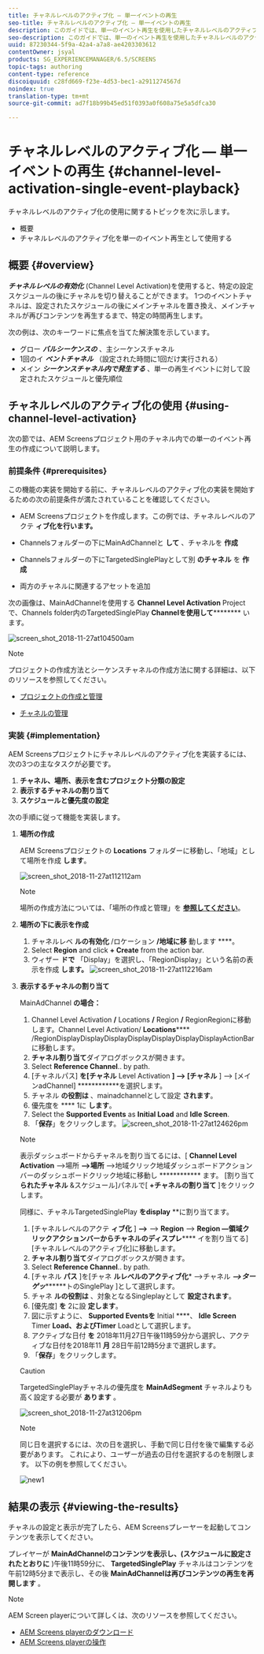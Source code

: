 ```yaml
---
title: チャネルレベルのアクティブ化 — 単一イベントの再生
seo-title: チャネルレベルのアクティブ化 — 単一イベントの再生
description: このガイドでは、単一のイベント再生を使用したチャネルレベルのアクティブ化について説明します。
seo-description: このガイドでは、単一のイベント再生を使用したチャネルレベルのアクティブ化について説明します。
uuid: 87230344-5f9a-42a4-a7a8-ae4203303612
contentOwner: jsyal
products: SG_EXPERIENCEMANAGER/6.5/SCREENS
topic-tags: authoring
content-type: reference
discoiquuid: c28fd669-f23e-4d53-bec1-a2911274567d
noindex: true
translation-type: tm+mt
source-git-commit: ad7f18b99b45ed51f0393a0f608a75e5a5dfca30

---
```



# チャネルレベルのアクティブ化 — 単一イベントの再生 {#channel-level-activation-single-event-playback}

チャネルレベルのアクティブ化の使用に関するトピックを次に示します。

* 概要
* チャネルレベルのアクティブ化を単一のイベント再生として使用する

## 概要 {#overview}

***チャネルレベルの有効化*** (Channel Level Activation)を使用すると、特定の設定スケジュールの後にチャネルを切り替えることができます。 1つのイベントチャネルは、設定されたスケジュールの後にメインチャネルを置き換え、メインチャネルが再びコンテンツを再生するまで、特定の時間再生します。

次の例は、次のキーワードに焦点を当てた解決策を示しています。

* グロー ***バルシーケンスの*** 、主シーケンスチャネル
* 1回のイ ***ベントチャネル*** （設定された時間に1回だけ実行される）
* メイン ***シーケンスチャネル内で発生する*** 、単一の再生イベントに対して設定されたスケジュールと優先順位

## チャネルレベルのアクティブ化の使用 {#using-channel-level-activation}

次の節では、AEM Screensプロジェクト用のチャネル内での単一のイベント再生の作成について説明します。

### 前提条件 {#prerequisites}

この機能の実装を開始する前に、チャネルレベルのアクティブ化の実装を開始するための次の前提条件が満たされていることを確認してください。

* AEM Screensプロジェクトを作成します。この例では、チャネルレベルのアクテ **ィブ化を行います。**

* Channelsフォルダーの下にMainAdChannelと **して** 、チャネルを **作成**

* Channelsフォルダーの下にTargetedSinglePlayとして別 **のチャネル** を **作成**

* 両方のチャネルに関連するアセットを追加

次の画像は、MainAdChannelを使用する **Channel Level Activation** Projectで、Channels folder内のTargetedSinglePlay **Channelを使用して********** います。

![screen_shot_2018-11-27at104500am](assets/screen_shot_2018-11-27at104500am.png)

>[!NOTE]
>
>プロジェクトの作成方法とシーケンスチャネルの作成方法に関する詳細は、以下のリソースを参照してください。
>
>* [プロジェクトの作成と管理](creating-a-screens-project.md)
   >
   >
* [チャネルの管理](managing-channels.md)
>



### 実装 {#implementation}

AEM Screensプロジェクトにチャネルレベルのアクティブ化を実装するには、次の3つの主なタスクが必要です。

1. **チャネル、場所、表示を含むプロジェクト分類の設定**
1. **表示するチャネルの割り当て**
1. **スケジュールと優先度の設定**

次の手順に従って機能を実装します。

1. **場所の作成**

   AEM Screensプロジェクトの **Locations** フォルダーに移動し、「地域」として場所を作成 **します**。

   ![screen_shot_2018-11-27at112112am](assets/screen_shot_2018-11-27at112112am.png)

   >[!NOTE]
   >
   >場所の作成方法については、「場所の作成と管理」を **[参照してください](managing-locations.md)**。

1. **場所の下に表示を作成**

   1. チャネルレベ **ルの有効化** /ロケーション **/地域に移** 動します ****。
   1. Select **Region** and click **+ Create** from the action bar.
   1. ウィザー **ドで** 「Display」を選択し、「RegionDisplay」という名前の表示を作成 **します。**
   ![screen_shot_2018-11-27at112216am](assets/screen_shot_2018-11-27at112216am.png)

1. **表示するチャネルの割り当て**

   MainAdChannel **の場合：**

   1. Channel Level Activation **/** Locations **/** Region **/** RegionRegionに移動します。Channel Level Activation/ **Locations****** /RegionDisplayDisplayDisplayDisplayDisplayDisplayDisplayActionBarに移動します。
   1. **チャネル割り当て**&#x200B;ダイアログボックスが開きます。
   1. Select **Reference Channel**.. by path.
   1. [チャネルパス] **を[チャネル** Level Activation **] —&gt; [チャネル** ] —&gt; [メインadChannel] ************&#x200B;を選択します。
   1. チャネル **の役割は** 、mainadchannelとして設定 **されます**。
   1. 優先度を **** 1に **します**。
   1. Select the **Supported Events** as **Initial Load** and **Idle Screen**.
   1. 「**保存**」をクリックします。
   ![screen_shot_2018-11-27at124626pm](assets/screen_shot_2018-11-27at124626pm.png)

   >[!NOTE]
   >
   >表示ダッシュボードからチャネルを割り当てるには、[ **Channel Level Activation** —&gt;場所 **—&gt;場所** —&gt;地域クリック地域ダッシュボードアクションバーのダッシュボードクリック地域に移動し ************ ます。 [割り当て **られたチャネル** &amp;スケジュール]パネルで[ **+チャネルの割り当て** ]をクリックします。

   同様に、チャネルTargetedSinglePlay **をdisplay** **に割り当てます。

   1. [チャネルレベルのアクテ **ィブ化** ] **—&gt;** —&gt; **Region** —&gt; **Region —領域クリックアクションバーからチャネルのディスプレ****** イを割り当てる] [チャネルレベルのアクティブ化]に移動します。
   1. **チャネル割り当て**&#x200B;ダイアログボックスが開きます。
   1. Select **Reference Channel**.. by path.
   1. [チャネル **パス** ]を[チャネ **ルレベルのアクティブ化*** —&gt;チャネル ***—&gt;ターゲッ*********&#x200B;トのSinglePlay ]として選択します。
   1. チャネ **ルの役割は** 、対象となるSingleplayとして **設定されます**。
   1. [優先度] **を** 2に設 **定します**。
   1. 図に示すように、 **Supported Eventsを** Initial ****、 **Idle Screen** Timer **Load、およびTimer** Loadとして選択します。
   1. アクティブな日付 **を** 2018年11月27日午後11時59分から選択し、アクティブな日付を2018年11 **月** 28日午前12時5分まで選択します。
   1. 「**保存**」をクリックします。
   >[!CAUTION]
   TargetedSinglePlayチャネルの優先度を **MainAdSegment** チャネルよりも高く設定する必要が **あります** 。

   ![screen_shot_2018-11-27at31206pm](assets/screen_shot_2018-11-27at31206pm.png)

   >[!NOTE]
   同じ日を選択するには、次の日を選択し、手動で同じ日付を後で編集する必要があります。 これにより、ユーザーが過去の日付を選択するのを制限します。 以下の例を参照してください。

   ![new1](assets/new1.gif)

## 結果の表示 {#viewing-the-results}

チャネルの設定と表示が完了したら、AEM Screensプレーヤーを起動してコンテンツを表示してください。

プレイヤーが **MainAdChannelのコンテンツを表示し、(スケジュールに設定されたとおりに** )午後11時59分に、 **TargetedSinglePlay** チャネルはコンテンツを午前12時5分まで表示し、その後 **MainAdChannelは再びコンテンツの再生を再開します** 。

>[!NOTE]
AEM Screen playerについて詳しくは、次のリソースを参照してください。
* [AEM Screens playerのダウンロード](https://download.macromedia.com/screens/)
* [AEM Screens playerの操作](working-with-screens-player.md)

